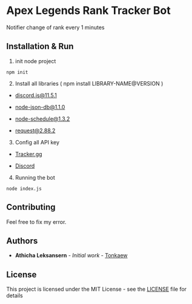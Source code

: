 # Apex Legends Rank Tracker Bot

Notifier change of rank every 1 minutes

## Installation & Run

1. init node project

```
npm init
```

2. Install all libraries ( npm install LIBRARY-NAME@VERSION )

- discord.js@11.5.1

- node-json-db@1.1.0

- node-schedule@1.3.2

- request@2.88.2

3. Config all API key

- [Tracker.gg](https://tracker.gg/developers/apps)

- [Discord](https://discordapp.com/developers/applications/)

4. Running the bot

```
node index.js
```

## Contributing

Feel free to fix my error.

## Authors

* **Athicha Leksansern** - *Initial work* - [Tonkaew](https://github.com/tonkaew131/)

## License

This project is licensed under the MIT License - see the [LICENSE](LICENSE) file for details
